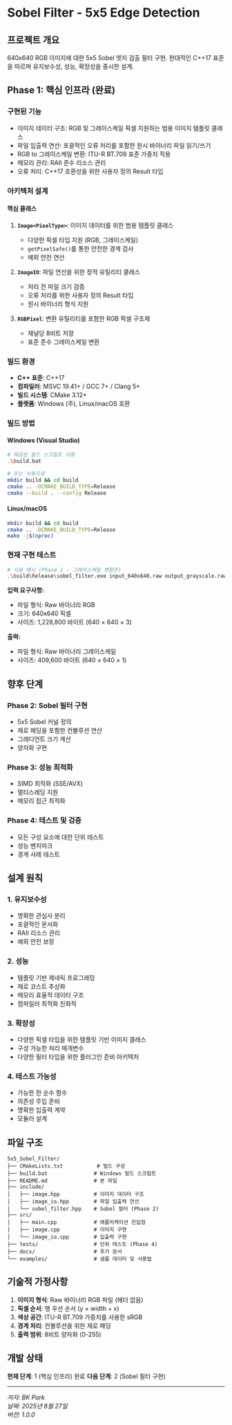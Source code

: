 # Sobel Filter - 5x5 Edge Detection

## 프로젝트 개요

640x640 RGB 이미지에 대한 5x5 Sobel 엣지 검출 필터 구현. 현대적인 C++17 표준을 따르며 유지보수성, 성능, 확장성을 중시한 설계.

## Phase 1: 핵심 인프라 (완료)

### 구현된 기능
- 이미지 데이터 구조: RGB 및 그레이스케일 픽셀 지원하는 범용 이미지 템플릿 클래스
- 파일 입출력 연산: 포괄적인 오류 처리를 포함한 원시 바이너리 파일 읽기/쓰기
- RGB to 그레이스케일 변환: ITU-R BT.709 표준 가중치 적용
- 메모리 관리: RAII 준수 리소스 관리
- 오류 처리: C++17 호환성을 위한 사용자 정의 Result 타입

### 아키텍처 설계

#### 핵심 클래스
1. **`Image<PixelType>`**: 이미지 데이터를 위한 범용 템플릿 클래스
   - 다양한 픽셀 타입 지원 (RGB, 그레이스케일)
   - `getPixelSafe()`를 통한 안전한 경계 검사
   - 예외 안전 연산

2. **`ImageIO`**: 파일 연산을 위한 정적 유틸리티 클래스
   - 처리 전 파일 크기 검증
   - 오류 처리를 위한 사용자 정의 Result 타입
   - 원시 바이너리 형식 지원

3. **`RGBPixel`**: 변환 유틸리티를 포함한 RGB 픽셀 구조체
   - 채널당 8비트 저장
   - 표준 준수 그레이스케일 변환

### 빌드 환경

- **C++ 표준**: C++17
- **컴파일러**: MSVC 19.41+ / GCC 7+ / Clang 5+
- **빌드 시스템**: CMake 3.12+
- **플랫폼**: Windows (주), Linux/macOS 호환

### 빌드 방법

#### Windows (Visual Studio)
```bash
# 제공된 빌드 스크립트 사용
.\build.bat

# 또는 수동으로
mkdir build && cd build
cmake .. -DCMAKE_BUILD_TYPE=Release
cmake --build . --config Release
```

#### Linux/macOS
```bash
mkdir build && cd build
cmake .. -DCMAKE_BUILD_TYPE=Release
make -j$(nproc)
```

### 현재 구현 테스트

```bash
# 사용 예시 (Phase 1 - 그레이스케일 변환만)
.\build\Release\sobel_filter.exe input_640x640.raw output_grayscale.raw
```

**입력 요구사항:**
- 파일 형식: Raw 바이너리 RGB
- 크기: 640x640 픽셀
- 사이즈: 1,228,800 바이트 (640 × 640 × 3)

**출력:**
- 파일 형식: Raw 바이너리 그레이스케일
- 사이즈: 409,600 바이트 (640 × 640 × 1)

## 향후 단계

### Phase 2: Sobel 필터 구현
- 5x5 Sobel 커널 정의
- 제로 패딩을 포함한 컨볼루션 연산
- 그레디언트 크기 계산
- 양자화 구현

### Phase 3: 성능 최적화
- SIMD 최적화 (SSE/AVX)
- 멀티스레딩 지원
- 메모리 접근 최적화

### Phase 4: 테스트 및 검증
- 모든 구성 요소에 대한 단위 테스트
- 성능 벤치마크
- 경계 사례 테스트

## 설계 원칙

### 1. **유지보수성**
- 명확한 관심사 분리
- 포괄적인 문서화
- RAII 리소스 관리
- 예외 안전 보장

### 2. **성능**
- 템플릿 기반 제네릭 프로그래밍
- 제로 코스트 추상화
- 메모리 효율적 데이터 구조
- 컴파일러 최적화 친화적

### 3. **확장성**
- 다양한 픽셀 타입을 위한 템플릿 기반 이미지 클래스
- 구성 가능한 처리 매개변수
- 다양한 필터 타입을 위한 플러그인 준비 아키텍처

### 4. **테스트 가능성**
- 가능한 한 순수 함수
- 의존성 주입 준비
- 명확한 입출력 계약
- 모듈러 설계

## 파일 구조

```
5x5_Sobel_Filter/
├── CMakeLists.txt           # 빌드 구성
├── build.bat               # Windows 빌드 스크립트
├── README.md               # 본 파일
├── include/
│   ├── image.hpp           # 이미지 데이터 구조
│   ├── image_io.hpp        # 파일 입출력 연산
│   └── sobel_filter.hpp    # Sobel 필터 (Phase 2)
├── src/
│   ├── main.cpp            # 애플리케이션 진입점
│   ├── image.cpp           # 이미지 구현
│   └── image_io.cpp        # 입출력 구현
├── tests/                  # 단위 테스트 (Phase 4)
├── docs/                   # 추가 문서
└── examples/               # 샘플 데이터 및 사용법
```

## 기술적 가정사항

1. **이미지 형식**: Raw 바이너리 RGB 파일 (헤더 없음)
2. **픽셀 순서**: 행 우선 순서 (y × width + x)
3. **색상 공간**: ITU-R BT.709 가중치를 사용한 sRGB
4. **경계 처리**: 컨볼루션을 위한 제로 패딩
5. **출력 범위**: 8비트 양자화 (0-255)

## 개발 상태

**현재 단계**: 1 (핵심 인프라) 완료
**다음 단계**: 2 (Sobel 필터 구현)

---
*저자: BK Park*  
*날짜: 2025년 8월 27일*  
*버전: 1.0.0*
